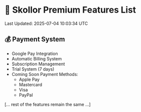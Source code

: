 # 🌟 Skollor Premium Features List
Last Updated: 2025-07-04 10:03:34 UTC

## 💰 Payment System
- Google Pay Integration
- Automatic Billing System
- Subscription Management
- Trial System (7 days)
- Coming Soon Payment Methods:
  - Apple Pay
  - Mastercard
  - Visa
  - PayPal

[... rest of the features remain the same ...]